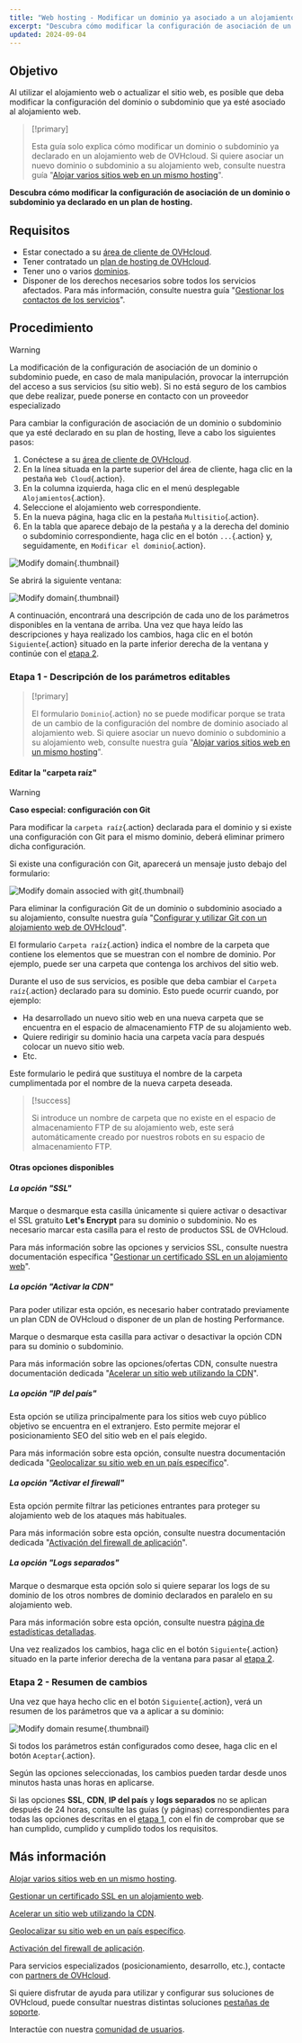 ```yaml
---
title: "Web hosting - Modificar un dominio ya asociado a un alojamiento"
excerpt: "Descubra cómo modificar la configuración de asociación de un dominio o subdominio ya declarado en su plan de hosting"
updated: 2024-09-04
---
```


## Objetivo

Al utilizar el alojamiento web o actualizar el sitio web, es posible que deba modificar la configuración del dominio o subdominio que ya esté asociado al alojamiento web.

> [!primary]
>
> Esta guía solo explica cómo modificar un dominio o subdominio ya declarado en un alojamiento web de OVHcloud. Si quiere asociar un nuevo dominio o subdominio a su alojamiento web, consulte nuestra guía "[Alojar varios sitios web en un mismo hosting](/pages/web_cloud/web_hosting/multisites_configure_multisite)".
>

**Descubra cómo modificar la configuración de asociación de un dominio o subdominio ya declarado en un plan de hosting.**

## Requisitos

- Estar conectado a su [área de cliente de OVHcloud](/links/manager).
- Tener contratado un [plan de hosting de OVHcloud](/links/web/hosting).
- Tener uno o varios [dominios](/links/web/domains).
- Disponer de los derechos necesarios sobre todos los servicios afectados. Para más información, consulte nuestra guía "[Gestionar los contactos de los servicios](/pages/account_and_service_management/account_information/managing_contacts)".

## Procedimiento

> [!warning]
>
> La modificación de la configuración de asociación de un dominio o subdominio puede, en caso de mala manipulación, provocar la interrupción del acceso a sus servicios (su sitio web). Si no está seguro de los cambios que debe realizar, puede ponerse en contacto con un proveedor especializado
>

Para cambiar la configuración de asociación de un dominio o subdominio que ya esté declarado en su plan de hosting, lleve a cabo los siguientes pasos:

1. Conéctese a su [área de cliente de OVHcloud](/links/manager).
2. En la línea situada en la parte superior del área de cliente, haga clic en la pestaña `Web Cloud`{.action}.
3. En la columna izquierda, haga clic en el menú desplegable `Alojamientos`{.action}.
4. Seleccione el alojamiento web correspondiente.
5. En la nueva página, haga clic en la pestaña `Multisitio`{.action}.
6. En la tabla que aparece debajo de la pestaña y a la derecha del dominio o subdominio correspondiente, haga clic en el botón `...`{.action} y, seguidamente, en `Modificar el dominio`{.action}.

![Modify domain](/pages/assets/screens/control_panel/product-selection/web-cloud/web-hosting/multisite/modify-domain-2.png){.thumbnail}

Se abrirá la siguiente ventana:

![Modify domain](/pages/assets/screens/control_panel/product-selection/web-cloud/web-hosting/multisite/modify-a-domain-step-1-all-disabled.png){.thumbnail}

A continuación, encontrará una descripción de cada uno de los parámetros disponibles en la ventana de arriba. Una vez que haya leído las descripciones y haya realizado los cambios, haga clic en el botón `Siguiente`{.action} situado en la parte inferior derecha de la ventana y continúe con el [etapa 2](#step2).

### Etapa 1 - Descripción de los parámetros editables <a name="step1"></a>

> [!primary]
>
> El formulario `Dominio`{.action} no se puede modificar porque se trata de un cambio de la configuración del nombre de dominio asociado al alojamiento web. Si quiere asociar un nuevo dominio o subdominio a su alojamiento web, consulte nuestra guía "[Alojar varios sitios web en un mismo hosting](/pages/web_cloud/web_hosting/multisites_configure_multisite)".
>

#### Editar la "carpeta raíz"

> [!warning]
> **Caso especial: configuración con Git**
>
> Para modificar la `carpeta raíz`{.action} declarada para el dominio y si existe una configuración con Git para el mismo dominio, deberá eliminar primero dicha configuración.
>
> Si existe una configuración con Git, aparecerá un mensaje justo debajo del formulario:
>
> ![Modify domain associed with git](/pages/assets/screens/control_panel/product-selection/web-cloud/web-hosting/multisite/modify-a-domain-step-1-all-disabled-git-message.png){.thumbnail}
>
> Para eliminar la configuración Git de un dominio o subdominio asociado a su alojamiento, consulte nuestra guía "[Configurar y utilizar Git con un alojamiento web de OVHcloud](/pages/web_cloud/web_hosting/git_integration_webhosting)".
>

El formulario `Carpeta raíz`{.action} indica el nombre de la carpeta que contiene los elementos que se muestran con el nombre de dominio. Por ejemplo, puede ser una carpeta que contenga los archivos del sitio web.

Durante el uso de sus servicios, es posible que deba cambiar el `Carpeta raíz`{.action} declarado para su dominio. Esto puede ocurrir cuando, por ejemplo:

- Ha desarrollado un nuevo sitio web en una nueva carpeta que se encuentra en el espacio de almacenamiento FTP de su alojamiento web.
- Quiere redirigir su dominio hacia una carpeta vacía para después colocar un nuevo sitio web.
- Etc.

Este formulario le pedirá que sustituya el nombre de la carpeta cumplimentada por el nombre de la nueva carpeta deseada.

> [!success]
>
> Si introduce un nombre de carpeta que no existe en el espacio de almacenamiento FTP de su alojamiento web, este será automáticamente creado por nuestros robots en su espacio de almacenamiento FTP.
>

#### Otras opciones disponibles

##### La opción "SSL"

Marque o desmarque esta casilla únicamente si quiere activar o desactivar el SSL gratuito **Let's Encrypt** para su dominio o subdominio. No es necesario marcar esta casilla para el resto de productos SSL de OVHcloud.

Para más información sobre las opciones y servicios SSL, consulte nuestra documentación específica "[Gestionar un certificado SSL en un alojamiento web](/pages/web_cloud/web_hosting/ssl_on_webhosting)".

##### La opción "Activar la CDN"

Para poder utilizar esta opción, es necesario haber contratado previamente un plan CDN de OVHcloud o disponer de un plan de hosting Performance.

Marque o desmarque esta casilla para activar o desactivar la opción CDN para su dominio o subdominio.

Para más información sobre las opciones/ofertas CDN, consulte nuestra documentación dedicada "[Acelerar un sitio web utilizando la CDN](/pages/web_cloud/web_hosting/cdn_how_to_use_cdn)".

##### La opción "IP del país"

Esta opción se utiliza principalmente para los sitios web cuyo público objetivo se encuentra en el extranjero. Esto permite mejorar el posicionamiento SEO del sitio web en el país elegido.

Para más información sobre esta opción, consulte nuestra documentación dedicada "[Geolocalizar su sitio web en un país específico](/pages/web_cloud/web_hosting/multisites_geolocation)".

##### La opción "Activar el firewall"

Esta opción permite filtrar las peticiones entrantes para proteger su alojamiento web de los ataques más habituales.

Para más información sobre esta opción, consulte nuestra documentación dedicada "[Activación del firewall de aplicación](/pages/web_cloud/web_hosting/multisites_activating_application_firewall)".

##### La opción "Logs separados"

Marque o desmarque esta opción solo si quiere separar los logs de su dominio de los otros nombres de dominio declarados en paralelo en su alojamiento web.

Para más información sobre esta opción, consulte nuestra [página de estadísticas detalladas](/links/web/hosting-traffic-analysis).

Una vez realizados los cambios, haga clic en el botón `Siguiente`{.action} situado en la parte inferior derecha de la ventana para pasar al [etapa 2](#step2).

### Etapa 2 - Resumen de cambios <a name="step2"></a>

Una vez que haya hecho clic en el botón `Siguiente`{.action}, verá un resumen de los parámetros que va a aplicar a su dominio:

![Modify domain resume](/pages/assets/screens/control_panel/product-selection/web-cloud/web-hosting/multisite/modify-domain-step2.png){.thumbnail}

Si todos los parámetros están configurados como desee, haga clic en el botón `Aceptar`{.action}.

Según las opciones seleccionadas, los cambios pueden tardar desde unos minutos hasta unas horas en aplicarse.

Si las opciones **SSL**, **CDN**, **IP del país** y **logs separados** no se aplican después de 24 horas, consulte las guías (y páginas) correspondientes para todas las opciones descritas en el [etapa 1](#step1), con el fin de comprobar que se han cumplido, cumplido y cumplido todos los requisitos.

## Más información

[Alojar varios sitios web en un mismo hosting](/pages/web_cloud/web_hosting/multisites_configure_multisite).

[Gestionar un certificado SSL en un alojamiento web](/pages/web_cloud/web_hosting/ssl_on_webhosting).

[Acelerar un sitio web utilizando la CDN](/pages/web_cloud/web_hosting/cdn_how_to_use_cdn).

[Geolocalizar su sitio web en un país específico](/pages/web_cloud/web_hosting/multisites_geolocation).

[Activación del firewall de aplicación](/pages/web_cloud/web_hosting/multisites_activating_application_firewall).
 
Para servicios especializados (posicionamiento, desarrollo, etc.), contacte con [partners de OVHcloud](/links/partner).
 
Si quiere disfrutar de ayuda para utilizar y configurar sus soluciones de OVHcloud, puede consultar nuestras distintas soluciones [pestañas de soporte](/links/support).
 
Interactúe con nuestra [comunidad de usuarios](/links/community).